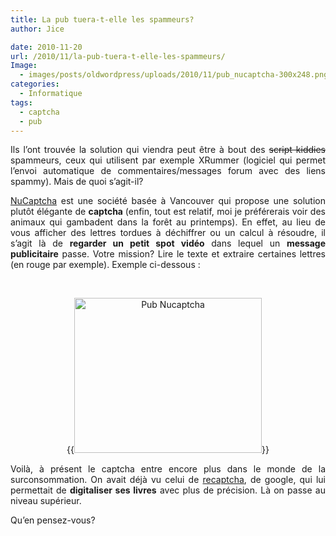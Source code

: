 ```yaml
---
title: La pub tuera-t-elle les spammeurs?
author: Jice

date: 2010-11-20
url: /2010/11/la-pub-tuera-t-elle-les-spammeurs/
Image:
  - images/posts/oldwordpress/uploads/2010/11/pub_nucaptcha-300x248.png
categories:
  - Informatique
tags:
  - captcha
  - pub
---
```

<p style="text-align: justify;">
  Ils l&#8217;ont trouvée la solution qui viendra peut être à bout des <span style="text-decoration: line-through;">script kiddies</span> spammeurs, ceux qui utilisent par exemple XRummer (logiciel qui permet l&#8217;envoi automatique de commentaires/messages forum avec des liens spammy). Mais de quoi s&#8217;agit-il?
</p>

<p style="text-align: justify;">
  <a title="NuCaptcha" href="http://www.nucaptcha.com" target="_blank">NuCaptcha</a> est une société basée à Vancouver qui propose une solution plutôt élégante de <strong>captcha </strong>(enfin, tout est relatif, moi je préférerais voir des animaux qui gambadent dans la forêt au printemps). En effet, au lieu de vous afficher des lettres tordues à déchiffrer ou un calcul à résoudre, il s&#8217;agit là de <strong>regarder un petit spot vidéo</strong> dans lequel un <strong>message publicitaire</strong> passe. Votre mission? Lire le texte et extraire certaines lettres (en rouge par exemple). Exemple ci-dessous :
</p>

<p style="text-align: center;">
   
</p>

<p style="text-align: center;">
  {{<img title="Pub Nucaptcha" src="images/posts/oldwordpress/uploads/2010/11/pub_nucaptcha-300x248.png" alt="Pub Nucaptcha" width="300" height="248" >}}
</p>

<p style="text-align: justify;">
  Voilà, à présent le captcha entre encore plus dans le monde de la surconsommation. On avait déjà vu celui de <a title="ReCaptcha" href="http://www.google.com/recaptcha" target="_blank">recaptcha</a>, de google, qui lui permettait de <strong>digitaliser ses livres</strong> avec plus de précision. Là on passe au niveau supérieur.
</p>

<p style="text-align: justify;">
  Qu&#8217;en pensez-vous?
</p>